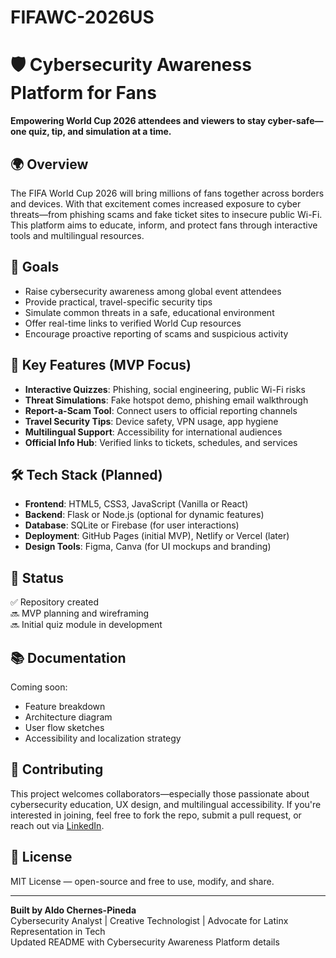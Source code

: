 # FIFAWC-2026US
# 🛡️ Cybersecurity Awareness Platform for Fans

**Empowering World Cup 2026 attendees and viewers to stay cyber-safe—one quiz, tip, and simulation at a time.**

## 🌍 Overview

The FIFA World Cup 2026 will bring millions of fans together across borders and devices. With that excitement comes increased exposure to cyber threats—from phishing scams and fake ticket sites to insecure public Wi-Fi. This platform aims to educate, inform, and protect fans through interactive tools and multilingual resources.

## 🎯 Goals

- Raise cybersecurity awareness among global event attendees
- Provide practical, travel-specific security tips
- Simulate common threats in a safe, educational environment
- Offer real-time links to verified World Cup resources
- Encourage proactive reporting of scams and suspicious activity

## 🧩 Key Features (MVP Focus)

- **Interactive Quizzes**: Phishing, social engineering, public Wi-Fi risks  
- **Threat Simulations**: Fake hotspot demo, phishing email walkthrough  
- **Report-a-Scam Tool**: Connect users to official reporting channels  
- **Travel Security Tips**: Device safety, VPN usage, app hygiene  
- **Multilingual Support**: Accessibility for international audiences  
- **Official Info Hub**: Verified links to tickets, schedules, and services

## 🛠️ Tech Stack (Planned)

- **Frontend**: HTML5, CSS3, JavaScript (Vanilla or React)  
- **Backend**: Flask or Node.js (optional for dynamic features)  
- **Database**: SQLite or Firebase (for user interactions)  
- **Deployment**: GitHub Pages (initial MVP), Netlify or Vercel (later)  
- **Design Tools**: Figma, Canva (for UI mockups and branding)

## 🚀 Status

✅ Repository created  
🔜 MVP planning and wireframing  
🔜 Initial quiz module in development

## 📚 Documentation

Coming soon:  
- Feature breakdown  
- Architecture diagram  
- User flow sketches  
- Accessibility and localization strategy

## 🤝 Contributing

This project welcomes collaborators—especially those passionate about cybersecurity education, UX design, and multilingual accessibility. If you're interested in joining, feel free to fork the repo, submit a pull request, or reach out via [LinkedIn](https://www.linkedin.com/in/aldochipin92).

## 📄 License

MIT License — open-source and free to use, modify, and share.

---

**Built by Aldo Chernes-Pineda**  
Cybersecurity Analyst | Creative Technologist | Advocate for Latinx Representation in Tech  
Updated README with Cybersecurity Awareness Platform details
